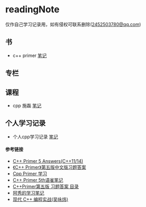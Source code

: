# readingNote
仅作自己学习记录用，如有侵权可联系删除(2452503780@qq.com)
## 书

- c++ primer [笔记](cpp_primer_note/readme.md) 

## 专栏

## 课程 

- cpp 施磊 [笔记](cppShilei/Readme.md)

## 个人学习记录

- 个人cpp学习记录 [笔记](myCppNote/readme.md)

#### 参考链接
- [C++ Primer 5 Answers(C++11/14)](https://github.com/Mooophy/Cpp-Primer)
- [《C++ Primer》第五版中文版习题答案](https://github.com/huangmingchuan/Cpp_Primer_Answers)
- [Cpp Primer 学习](https://github.com/applenob/Cpp_Primer_Practice)
- [C++ Primer 5th语雀笔记](https://www.yuque.com/kinvy/cpp-primer)
- [C++Primer第五版 习题答案 目录](https://blog.csdn.net/shamozhizhoutx/article/details/81264498)
- [阿秀的学习笔记](https://interviewguide.cn/)
- [现代 C++ 编程实战(吴咏炜)](https://time.geekbang.org/column/intro/100040501?tab=catalog)

